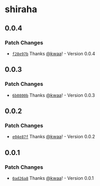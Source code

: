 # shiraha

## 0.0.4

### Patch Changes

- [`f28e97b`](https://github.com/importantimport/shiraha/commit/f28e97bbac9b69cd0e7e3d5dfbe8d6a10dbf91f9) Thanks [@kwaa](https://github.com/kwaa)! - Version 0.0.4

## 0.0.3

### Patch Changes

- [`6b0800b`](https://github.com/importantimport/shiraha/commit/6b0800b730d5bc78ea23ceacecf533a42ff26dbe) Thanks [@kwaa](https://github.com/kwaa)! - Version 0.0.3

## 0.0.2

### Patch Changes

- [`e04e87f`](https://github.com/importantimport/shiraha/commit/e04e87fc343f4e8f8023aaf50f2d8f8902015a9c) Thanks [@kwaa](https://github.com/kwaa)! - Version 0.0.2

## 0.0.1

### Patch Changes

- [`0ad26a8`](https://github.com/importantimport/shiraha/commit/0ad26a8d9612197f5b9e020f265acf686b57c0d1) Thanks [@kwaa](https://github.com/kwaa)! - Version 0.0.1
